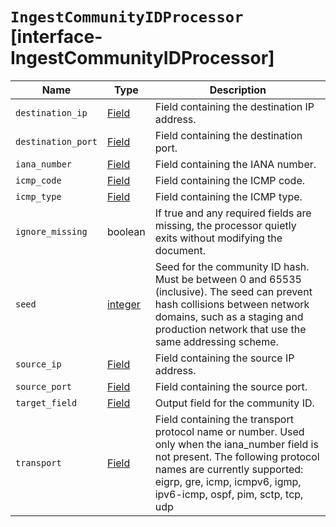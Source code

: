# `IngestCommunityIDProcessor` [interface-IngestCommunityIDProcessor]

| Name | Type | Description |
| - | - | - |
| `destination_ip` | [Field](./Field.md) | Field containing the destination IP address. |
| `destination_port` | [Field](./Field.md) | Field containing the destination port. |
| `iana_number` | [Field](./Field.md) | Field containing the IANA number. |
| `icmp_code` | [Field](./Field.md) | Field containing the ICMP code. |
| `icmp_type` | [Field](./Field.md) | Field containing the ICMP type. |
| `ignore_missing` | boolean | If true and any required fields are missing, the processor quietly exits without modifying the document. |
| `seed` | [integer](./integer.md) | Seed for the community ID hash. Must be between 0 and 65535 (inclusive). The seed can prevent hash collisions between network domains, such as a staging and production network that use the same addressing scheme. |
| `source_ip` | [Field](./Field.md) | Field containing the source IP address. |
| `source_port` | [Field](./Field.md) | Field containing the source port. |
| `target_field` | [Field](./Field.md) | Output field for the community ID. |
| `transport` | [Field](./Field.md) | Field containing the transport protocol name or number. Used only when the iana_number field is not present. The following protocol names are currently supported: eigrp, gre, icmp, icmpv6, igmp, ipv6-icmp, ospf, pim, sctp, tcp, udp |
